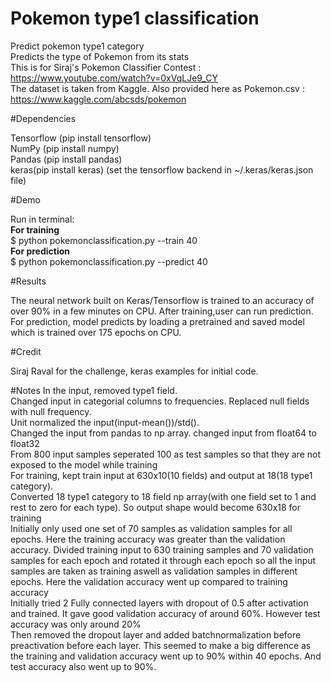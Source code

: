 # Pokemon type1 classification </br>
Predict pokemon type1 category </br>
Predicts the type of Pokemon from its stats </br>
This is for Siraj's Pokemon Classifier Contest : https://www.youtube.com/watch?v=0xVqLJe9_CY </br>
The dataset is taken from Kaggle. Also provided here as Pokemon.csv : https://www.kaggle.com/abcsds/pokemon 

#Dependencies

Tensorflow (pip install tensorflow) </br>
NumPy (pip install numpy) </br>
Pandas (pip install pandas) </br>
keras(pip install keras) (set the tensorflow backend in ~/.keras/keras.json file)</br>

#Demo

Run in terminal:  </br>
**For training** </br>
$ python pokemonclassification.py --train 40 </br>
**For prediction** </br>
$ python pokemonclassification.py --predict 40 </br>

#Results

The neural network built on Keras/Tensorflow is trained to an accuracy of over 90% in a few minutes on CPU. After training,user can run prediction. For prediction, model predicts by loading  a pretrained and saved model which is trained over 175 epochs on CPU. 

#Credit

Siraj Raval for the challenge, keras examples for initial code.

#Notes
In the input, removed type1 field. </br>
Changed input in categorial columns to frequencies. Replaced null fields with null frequency. </br>
Unit normalized the input(input-mean())/std(). </br>
Changed the input from pandas to np array. changed input from float64 to float32 </br>
From 800 input samples seperated 100 as test samples so that they are not exposed to the model while training </br>
For training, kept train input at 630x10(10 fields) and output at 18(18 type1 category). </br>
Converted 18 type1 category to 18 field np array(with one field set to 1 and rest to zero for each type). So output shape would become 630x18 for training </br>
Initially only used one set of 70 samples as validation samples for all epochs. Here the training accuracy was greater than the
validation accuracy.
Divided training input to 630 training samples and 70 validation samples for each epoch and rotated it through each epoch so all the input samples are taken as training aswell as validation samples in different epochs. Here the validation accuracy went up compared to training accuracy </br>
Initially tried 2 Fully connected layers with dropout of 0.5 after activation and trained. It gave good validation accuracy of around 60%. However test accuracy was only around 20% </br>
Then removed the dropout layer and added batchnormalization before preactivation before each layer. This seemed to make a big difference as the training and validation accuracy went up to 90% within 40 epochs. And test accuracy also went up to 90%.
